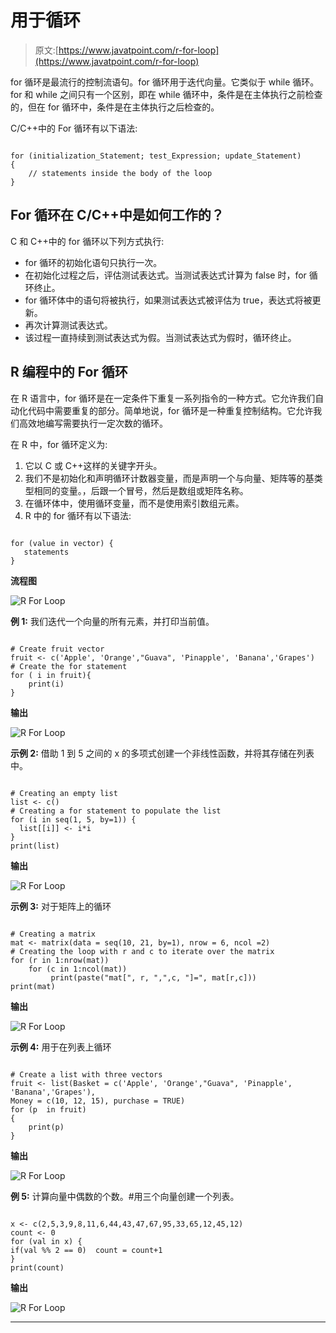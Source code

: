 # 用于循环

> 原文:[https://www.javatpoint.com/r-for-loop](https://www.javatpoint.com/r-for-loop)

for 循环是最流行的控制流语句。for 循环用于迭代向量。它类似于 while 循环。for 和 while 之间只有一个区别，即在 while 循环中，条件是在主体执行之前检查的，但在 for 循环中，条件是在主体执行之后检查的。

C/C++中的 For 循环有以下语法:

```

for (initialization_Statement; test_Expression; update_Statement)
{
    // statements inside the body of the loop 
}

```

## For 循环在 C/C++中是如何工作的？

C 和 C++中的 for 循环以下列方式执行:

*   for 循环的初始化语句只执行一次。
*   在初始化过程之后，评估测试表达式。当测试表达式计算为 false 时，for 循环终止。
*   for 循环体中的语句将被执行，如果测试表达式被评估为 true，表达式将被更新。
*   再次计算测试表达式。
*   该过程一直持续到测试表达式为假。当测试表达式为假时，循环终止。

## R 编程中的 For 循环

在 R 语言中，for 循环是在一定条件下重复一系列指令的一种方式。它允许我们自动化代码中需要重复的部分。简单地说，for 循环是一种重复控制结构。它允许我们高效地编写需要执行一定次数的循环。

在 R 中，for 循环定义为:

1.  它以 C 或 C++这样的关键字开头。
2.  我们不是初始化和声明循环计数器变量，而是声明一个与向量、矩阵等的基类型相同的变量。，后跟一个冒号，然后是数组或矩阵名称。
3.  在循环体中，使用循环变量，而不是使用索引数组元素。
4.  R 中的 for 循环有以下语法:

```

for (value in vector) {
   statements
}

```

**流程图**

![R For Loop](../Images/4c5b3d06b7e97ec9b7e30b78f3606236.png)

**例 1:** 我们迭代一个向量的所有元素，并打印当前值。

```

# Create fruit vector
fruit <- c('Apple', 'Orange',"Guava", 'Pinapple', 'Banana','Grapes')
# Create the for statement
for ( i in fruit){ 
	print(i)
}

```

**输出**

![R For Loop](../Images/f26dfc819f3ec4787d1d9d82d834a1e2.png)

**示例 2:** 借助 1 到 5 之间的 x 的多项式创建一个非线性函数，并将其存储在列表中。

```

# Creating an empty list
list <- c()
# Creating a for statement to populate the list
for (i in seq(1, 5, by=1)) {
  list[[i]] <- i*i
}
print(list)

```

**输出**

![R For Loop](../Images/62317a59e0f1821c35c6ef75d4880946.png)

**示例 3:** 对于矩阵上的循环

```

# Creating a matrix
mat <- matrix(data = seq(10, 21, by=1), nrow = 6, ncol =2)
# Creating the loop with r and c to iterate over the matrix
for (r in 1:nrow(mat))   
    for (c in 1:ncol(mat))  
         print(paste("mat[", r, ",",c, "]=", mat[r,c])) 
print(mat)

```

**输出**

![R For Loop](../Images/3b36acf4c7b02a7635bfd9c0d91897f0.png)

**示例 4:** 用于在列表上循环

```

# Create a list with three vectors
fruit <- list(Basket = c('Apple', 'Orange',"Guava", 'Pinapple', 'Banana','Grapes'), 
Money = c(10, 12, 15), purchase = TRUE)
for (p  in fruit) 
{ 
	print(p)
}

```

**输出**

![R For Loop](../Images/e0c7d071f5222b952ee96922881aeebc.png)

**例 5:** 计算向量中偶数的个数。#用三个向量创建一个列表。

```

x <- c(2,5,3,9,8,11,6,44,43,47,67,95,33,65,12,45,12)
count <- 0
for (val in x) {
if(val %% 2 == 0)  count = count+1
}
print(count)

```

**输出**

![R For Loop](../Images/85d00fbfe84ce69519fe7b4321d6c789.png)

* * *